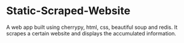 # Static-Scraped-Website
A web app built using cherrypy, html, css, beautiful soup and redis. It scrapes a certain website and displays the accumulated information.
